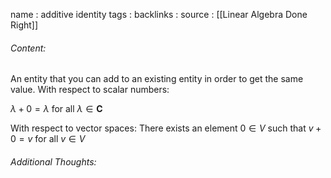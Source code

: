 name : additive identity
tags : 
backlinks : 
source : [[Linear Algebra Done Right]]

###### Content:
An entity that you can add to an existing entity in order to get the same value. With respect to scalar numbers:

$\lambda + 0 = \lambda$ for all $\lambda \in \textbf{C}$

With respect to vector spaces:
There exists an element $0 \in V$ such that $v+0=v$ for all $v \in V$

###### Additional Thoughts:
